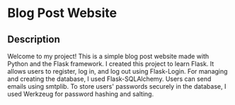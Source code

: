<h1>Blog Post Website</h1>
<h2>Description</h2>
<p>Welcome to my project! This is a simple blog post website made with Python and the Flask framework. I created this project to learn Flask. It allows users to register, log in, and log out using Flask-Login. For managing and creating the database, I used Flask-SQLAlchemy. Users can send emails using smtplib. To store users' passwords securely in the database, I used Werkzeug for password hashing and salting.</p>
